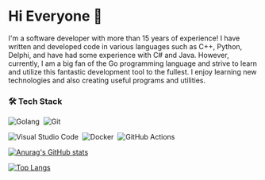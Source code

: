 # Hi Everyone :wave:
I'm a software developer with more than 15 years of experience! I have written and developed code in various languages such as C++, Python, Delphi, and have had some experience with C# and Java. However, currently, I am a big fan of the Go programming language and strive to learn and utilize this fantastic development tool to the fullest. I enjoy learning new technologies and also creating useful programs and utilities.

### 🛠 Tech Stack
![Golang](https://img.shields.io/badge/Go-05122A?style=flat&logo=Go)&nbsp;
![Git](https://img.shields.io/badge/-Git-05122A?style=flat&logo=git)&nbsp;

![Visual Studio Code](https://img.shields.io/badge/-Visual%20Studio%20Code-05122A?style=flat&logo=visual-studio-code&logoColor=007ACC)&nbsp;
![Docker](https://img.shields.io/badge/Docker-05122A?style=flat&logo=docker)&nbsp;
![GitHub Actions](https://img.shields.io/badge/GitHub_Actions-05122A?style=flat&logo=github-actions&logoColor=007ACC)&nbsp;

[![Anurag's GitHub stats](https://github-readme-stats.vercel.app/api?username=microup)](https://github.com/anuraghazra/github-readme-stats)

[![Top Langs](https://github-readme-stats.vercel.app/api/top-langs/?username=microup&layout=compact)](https://github.com/microup/github-readme-stats) 

<!--
**microup/microup** is a ✨ _special_ ✨ repository because its `README.md` (this file) appears on your GitHub profile.

Here are some ideas to get you started:

- 🔭 I’m currently working on ...
- 🌱 I’m currently learning ...
- 👯 I’m looking to collaborate on ...
- 🤔 I’m looking for help with ...
- 💬 Ask me about ...
- 📫 How to reach me: ...
- 😄 Pronouns: ...
- ⚡ Fun fact: ...
-->
